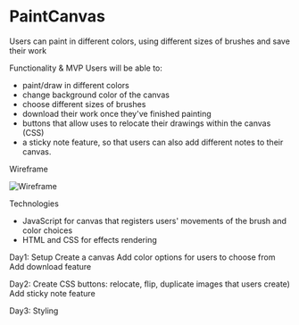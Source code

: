 # PaintCanvas

Users can paint in different colors, using different sizes of brushes and save their work

Functionality & MVP
Users will be able to:
- paint/draw in different colors
- change background color of the canvas
- choose different sizes of brushes
- download their work once they've finished painting
- buttons that allow uses to relocate their drawings within the canvas (CSS)
- a sticky note feature, so that users can also add different notes to their canvas.

Wireframe

![Wireframe](https://i.imgur.com/NYPG4gm.png)

 Technologies
 - JavaScript for canvas that registers users' movements of the brush and color choices
 - HTML and CSS for effects rendering

Day1:
Setup
Create a canvas
Add color options for users to choose from
Add download feature

Day2:
Create CSS buttons: relocate, flip, duplicate images that users create)
Add sticky note feature

Day3:
Styling

